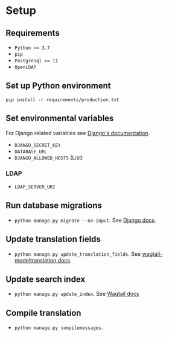 # Setup

## Requirements
- `Python >= 3.7`
- `pip`
- `Postgresql >= 11`
- `OpenLDAP`

## Set up Python environment
`pip install -r requirements/production.txt`

## Set environmental variables
For Django related variables see [Django's documentation](https://docs.djangoproject.com/en/dev/ref/settings/).
- `DJANGO_SECRET_KEY`
- `DATABASE_URL`
- `DJANGO_ALLOWED_HOSTS` (List)

### LDAP
- `LDAP_SERVER_URI`

## Run database migrations
- `python manage.py migrate --no-input`. See [Django docs](https://docs.djangoproject.com/en/2.2/ref/django-admin/#django-admin-migrate).

## Update translation fields
- `python manage.py update_translation_fields`. See [wagtail-modeltranslation docs](https://wagtail-modeltranslation.readthedocs.io/en/latest/management%20commands.html#the-update-translation-fields-command).

## Update search index
- `python manage.py update_index`. See [Wagtail docs](https://docs.wagtail.io/en/latest/reference/management_commands.html#update-index)

## Compile translation
- `python manage.py compilemessages`.